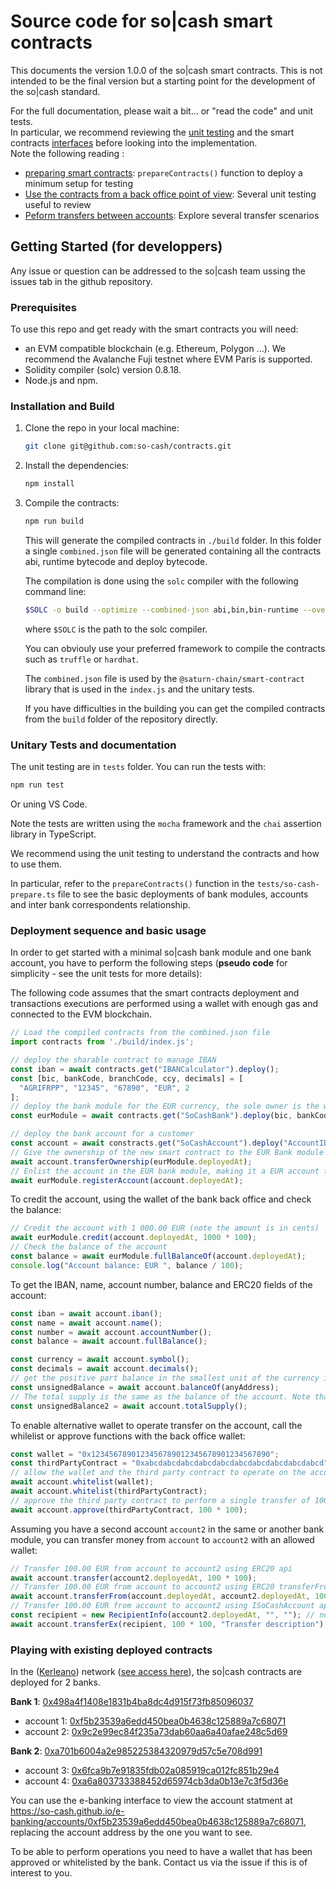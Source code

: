 # Source code for so|cash smart contracts

This documents the version 1.0.0 of the so|cash smart contracts.
This is not intended to be the final version but a starting point for the development of the so|cash standard.

For the full documentation, please wait a bit... or "read the code" and unit tests.   
In particular, we recommend reviewing the [unit testing](https://github.com/so-cash/contracts/tree/main/tests) and the smart contracts [interfaces](https://github.com/so-cash/contracts/tree/main/src/intf) before looking into the implementation.   
Note the following reading :
* [preparing smart contracts](https://github.com/so-cash/contracts/blob/1a63fda2f2f272e36100d082726bf08cd3567ceb/tests/so-cash-prepare.ts#L13): `prepareContracts()` function to deploy a minimum setup for testing
* [Use the contracts from a back office point of view](https://github.com/so-cash/contracts/blob/1a63fda2f2f272e36100d082726bf08cd3567ceb/tests/bo-actions.spec.ts#L9): Several unit testing useful to review
* [Peform transfers between accounts](https://github.com/so-cash/contracts/blob/1a63fda2f2f272e36100d082726bf08cd3567ceb/tests/interbank-actions.spec.ts#L11): Explore several transfer scenarios

## Getting Started (for developpers)

Any issue or question can be addressed to the so|cash team ussing the issues tab in the github repository.

### Prerequisites

To use this repo and get ready with the smart contracts you will need:
* an EVM compatible blockchain (e.g. Ethereum, Polygon ...). We recommend the Avalanche Fuji testnet where EVM Paris is supported.
* Solidity compiler (solc) version 0.8.18.
* Node.js and npm.

### Installation and Build

1. Clone the repo in your local machine:
   ```sh
   git clone git@github.com:so-cash/contracts.git
   ```
2. Install the dependencies:
   ```sh
   npm install
   ```
3. Compile the contracts:
   ```sh
   npm run build
   ```
   This will generate the compiled contracts in `./build` folder. In this folder a single `combined.json` file will be generated containing all the contracts abi, runtime bytecode and deploy bytecode. 

   The compilation is done using the `solc` compiler with the following command line:
   ```sh
   $SOLC -o build --optimize --combined-json abi,bin,bin-runtime --overwrite --base-path . --include-path ./node_modules src/*/*.sol
   ```
   where `$SOLC` is the path to the solc compiler.

   You can obviouly use your preferred framework to compile the contracts such as `truffle` or `hardhat`.

   The `combined.json` file is used by the `@saturn-chain/smart-contract` library that is used in the `index.js` and the unitary tests.

   If you have difficulties in the building you can get the compiled contracts from the `build` folder of the repository directly.

### Unitary Tests and documentation

The unit testing are in `tests` folder. You can run the tests with:
```sh
npm run test
```
Or uning VS Code.

Note the tests are written using the `mocha` framework and the `chai` assertion library in TypeScript.

We recommend using the unit testing to understand the contracts and how to use them.

In particular, refer to the `prepareContracts()` function in the `tests/so-cash-prepare.ts` file to see the basic deployments of bank modules, accounts and inter bank correspondents relationship.

### Deployment sequence and basic usage

In order to get started with a minimal so|cash bank module and one bank account, you have to perform the following steps (**pseudo code** for simplicity - see the unit tests for more details):

The following code assumes that the smart contracts deployment and transactions executions are performed using a wallet with enough gas and connected to the EVM blockchain.

```typescript
// Load the compiled contracts from the combined.json file
import contracts from './build/index.js';

// deploy the sharable contract to manage IBAN
const iban = await contracts.get("IBANCalculator").deploy();
const [bic, bankCode, branchCode, ccy, decimals] = [
  "AGRIFRPP", "12345", "67890", "EUR", 2
];
// deploy the bank module for the EUR currency, the sole owner is the wallet that deploys it, assumed to be the back office wallet of the bank.
const eurModule = await contracts.get("SoCashBank").deploy(bic, bankCode, branchCode, ccy);

// deploy the bank account for a customer
const account = await constracts.get("SoCashAccount").deploy("AccountID");
// Give the ownership of the new smart contract to the EUR Bank module
await account.transferOwnership(eurModule.deployedAt);
// Enlist the account in the EUR bank module, making it a EUR account for that client in that bank
await eurModule.registerAccount(account.deployedAt);
```

To credit the account, using the wallet of the bank back office and check the balance:
```typescript
// Credit the account with 1 000.00 EUR (note the amount is in cents)
await eurModule.credit(account.deployedAt, 1000 * 100);
// Check the balance of the account
const balance = await eurModule.fullBalanceOf(account.deployedAt);
console.log("Account balance: EUR ", balance / 100);
```

To get the IBAN, name, account number, balance and ERC20 fields of the account:
```typescript
const iban = await account.iban();
const name = await account.name();
const number = await account.accountNumber();
const balance = await account.fullBalance();

const currency = await account.symbol();
const decimals = await account.decimals();
// get the positive part balance in the smallest unit of the currency ignoring the provided address
const unsignedBalance = await account.balanceOf(anyAddress);
// The total supply is the same as the balance of the account. Note that the bank module also has a total supply that is the sum of all the balances of the accounts.
const unsignedBalance2 = await account.totalSupply();
```

To enable alternative wallet to operate transfer on the account, call the whilelist or approve functions with the back office wallet:
```typescript
const wallet = "0x1234567890123456789012345678901234567890";
const thirdPartyContract = "0xabcdabcdabcdabcdabcdabcdabcdabcdabcdabcd";
// allow the wallet and the third party contract to operate on the account
await account.whitelist(wallet);
await account.whitelist(thirdPartyContract);
// approve the third party contract to perform a single transfer of 100.00 EUR using the standard ERC20 api
await account.approve(thirdPartyContract, 100 * 100);
```

Assuming you have a second account `account2` in the same or another bank module, you can transfer money from `account` to `account2` with an allowed wallet:
```typescript
// Transfer 100.00 EUR from account to account2 using ERC20 api
await account.transfer(account2.deployedAt, 100 * 100);
// Transfer 100.00 EUR from account to account2 using ERC20 transferFrom allowance
await account.transferFrom(account.deployedAt, account2.deployedAt, 100 * 100);
// Transfer 100.00 EUR from account to account2 using ISoCashAccount api (cover both cases above)
const recipient = new RecipientInfo(account2.deployedAt, "", ""); // no BIC or IBAN when the address of the beneficiary is provided
await account.transferEx(recipient, 100 * 100, "Transfer description");
```

### Playing with existing deployed contracts
In the ([Kerleano](https://github.com/ethereum-pocr/kerleano)) network ([see access here](https://chainlist.org/chain/1804)), the so|cash contracts are deployed for 2 banks. 

**Bank 1**: [0x498a4f1408e1831b4ba8dc4d915f73fb85096037](https://ethereum-pocr.github.io/explorer/kerleano/account/0x498a4f1408e1831b4ba8dc4d915f73fb85096037)
* account 1: [0xf5b23539a6edd450bea0b4638c125889a7c68071](https://ethereum-pocr.github.io/explorer/kerleano/account/0xf5b23539a6edd450bea0b4638c125889a7c68071)
* account 2: [0x9c2e99ec84f235a73dab60aa6a40afae248c5d69](https://ethereum-pocr.github.io/explorer/kerleano/account/0x9c2e99ec84f235a73dab60aa6a40afae248c5d69)

**Bank 2**: [0xa701b6004a2e985225384320979d57c5e708d991](https://ethereum-pocr.github.io/explorer/kerleano/account/0xa701b6004a2e985225384320979d57c5e708d991)
* account 3: [0x6fca9b7e91835fdb02a085919ca012fc851b29e4](https://ethereum-pocr.github.io/explorer/kerleano/account/0x6fca9b7e91835fdb02a085919ca012fc851b29e4)
* account 4: [0xa6a803733388452d65974cb3da0b13e7c3f5d36e](https://ethereum-pocr.github.io/explorer/kerleano/account/0xa6a803733388452d65974cb3da0b13e7c3f5d36e)

You can use the e-banking interface to view the account statment at https://so-cash.github.io/e-banking/accounts/0xf5b23539a6edd450bea0b4638c125889a7c68071, replacing the account address by the one you want to see.

To be able to perform operations you need to have a wallet that has been approved or whitelisted by the bank. Contact us via the issue if this is of interest to you.
